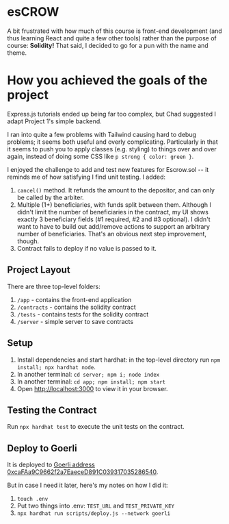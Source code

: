 # esCROW

A bit frustrated with how much of this course is front-end development (and thus learning React and quite a few other tools) rather than the purpose of course: **Solidity!** That said, I decided to go for a pun with the name and theme.

# How you achieved the goals of the project

Express.js tutorials ended up being far too complex, but Chad suggested I adapt Project 1's simple backend. 

I ran into quite a few problems with Tailwind causing hard to debug problems; it seems both useful and overly complicating. Particularly in that it seems to push you to apply classes (e.g. styling) to things over and over again, instead of doing some CSS like `p strong { color: green }`.

I enjoyed the challenge to add and test new features for Escrow.sol -- it reminds me of how satisfying I find unit testing. I added:

1. `cancel()` method. It refunds the amount to the depositor, and can only be called by the arbiter.
2. Multiple (1+) beneficiaries, with funds split between them. Although I didn't limit the number of beneficiaries in the contract, my UI shows exactly 3 beneficiary fields (#1 required, #2 and #3 optional). I didn't want to have to build out add/remove actions to support an arbitrary number of beneficiaries. That's an obvious next step improvement, though.
3. Contract fails to deploy if no value is passed to it.

## Project Layout

There are three top-level folders:

1. `/app` - contains the front-end application
2. `/contracts` - contains the solidity contract
3. `/tests` - contains tests for the solidity contract
4. `/server` - simple server to save contracts

## Setup

1. Install dependencies and start hardhat: in the top-level directory run `npm install; npx hardhat node`.
2. In another terminal: `cd server; npm i; node index`
3. In another terminal: `cd app; npm install; npm start`
4. Open [http://localhost:3000](http://localhost:3000) to view it in your browser.

## Testing the Contract

Run `npx hardhat test` to execute the unit tests on the contract.

## Deploy to Goerli

It is deployed to [Goerli address 0xcaFAa9C9662f2a7EaeceD891C039317035286540](https://goerli.etherscan.io/address/0x790194945d0d9f4d1f5943D06c7cdbB38236424e).

But in case I need it later, here's my notes on how I did it:

1. `touch .env`
2. Put two things into .env: `TEST_URL` and `TEST_PRIVATE_KEY`
3. `npx hardhat run scripts/deploy.js --network goerli`
